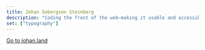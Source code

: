 ```yaml
---
title: Johan Sebergsen Steinberg
description: "Coding the front of the web—making it usable and accessible—and still design some."
set: ["typography"]
---
```


[Go to johan.land](//johan.land)
